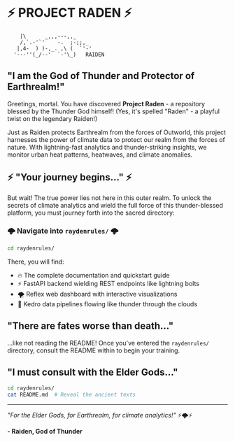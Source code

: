 # ⚡ PROJECT RADEN ⚡

```
    |\      _,,,---,,_
    /,`.-'`'    -.  ;-;;,_
   |,4-  ) )-,_. ,\ (  `'-'
  '---''(_/--'  `-'\_)   RAIDEN
```

## "I am the God of Thunder and Protector of Earthrealm!"

Greetings, mortal. You have discovered **Project Raden** - a repository blessed by the Thunder God himself! (Yes, it's spelled "Raden" - a playful twist on the legendary Raiden!) 

Just as Raiden protects Earthrealm from the forces of Outworld, this project harnesses the power of climate data to protect our realm from the forces of nature. With lightning-fast analytics and thunder-striking insights, we monitor urban heat patterns, heatwaves, and climate anomalies.

## ⚡ "Your journey begins..." ⚡

But wait! The true power lies not here in this outer realm. To unlock the secrets of climate analytics and wield the full force of this thunder-blessed platform, you must journey forth into the sacred directory:

### 🌩️ **Navigate into `raydenrules/`** 🌩️

```bash
cd raydenrules/
```

There, you will find:
- 🔥 The complete documentation and quickstart guide
- ⚡ FastAPI backend wielding REST endpoints like lightning bolts  
- 🌪️ Reflex web dashboard with interactive visualizations
- 🌊 Kedro data pipelines flowing like thunder through the clouds

## "There are fates worse than death..."

...like not reading the README! Once you've entered the `raydenrules/` directory, consult the README within to begin your training.

## "I must consult with the Elder Gods..."

```bash
cd raydenrules/
cat README.md  # Reveal the ancient texts
```

---

*"For the Elder Gods, for Earthrealm, for climate analytics!"* ⚡🌩️⚡

**- Raiden, God of Thunder**
